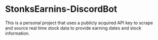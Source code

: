 # StonksEarnins-DiscordBot
This is a personal project that uses a publicly acquired API key to scrape and source real time stock data to provide earning dates and stock information. 

